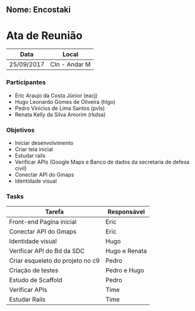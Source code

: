 ## Nome: Encostaki

# Ata de Reunião

Data         | Local
------------ | -------------
25/09/2017   | CIn - Andar M


### Participantes
* Eric Araujo da Costa Júnior (eacj) 
*  Hugo Leonardo Gomes de Oliveira (hlgo)
* Pedro Vinicius de Lima Santos (pvls)
* Renata Kelly da Silva Amorim (rkdsa)

### Objetivos
* Iniciar desenvolvimento
* Criar tela inicial
* Estudar rails
* Verificar APIs (Google Maps e Banco de dados da secretaria de defesa civil)
* Conectar API do Gmaps
* Identidade visual


### Tasks
Tarefa         | Responsável   
------------ | ------------- 
Front-end Pagina inicial | Eric
Conectar API do Gmaps | Eric
Identidade visual | Hugo
Verificar API do Bd da SDC | Hugo e Renata
Criar esqueleto do projeto no c9 | Pedro
Criação de testes | Pedro e Hugo
Estudo de Scaffold | Pedro
Verificar APIs | Time
Estudar Rails | Time


